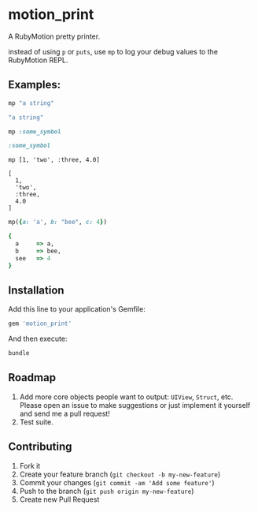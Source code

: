 # motion_print

A RubyMotion pretty printer.

instead of using `p` or `puts`, use `mp` to log your debug values to the RubyMotion REPL.

## Examples:

```ruby
mp "a string"

"a string"
```

```ruby
mp :some_symbol

:some_symbol
```

```
mp [1, 'two', :three, 4.0]

[
  1, 
  'two', 
  :three, 
  4.0
]
```

```ruby
mp({a: 'a', b: "bee", c: 4})

{
  a     => a, 
  b     => bee, 
  see   => 4
}
```

## Installation

Add this line to your application's Gemfile:

```ruby
gem 'motion_print'
```

And then execute:

```bash
bundle
```
## Roadmap

1. Add more core objects people want to output: `UIView`, `Struct`, etc. Please open an issue to make suggestions or just implement it yourself and send me a pull request!
2. Test suite.

## Contributing

1. Fork it
2. Create your feature branch (`git checkout -b my-new-feature`)
3. Commit your changes (`git commit -am 'Add some feature'`)
4. Push to the branch (`git push origin my-new-feature`)
5. Create new Pull Request
